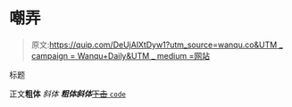 # 嘲弄

> 原文:[https://quip.com/DeUjAlXtDyw1?utm_source=wanqu.co&UTM _ campaign = Wanqu+Daily&UTM _ medium =网站](https://quip.com/DeUjAlXtDyw1?utm_source=wanqu.co&utm_campaign=Wanqu+Daily&utm_medium=website)

标题

正文**粗体** *斜体* ***粗体斜体***<u>~~下击~~ `code`</u>